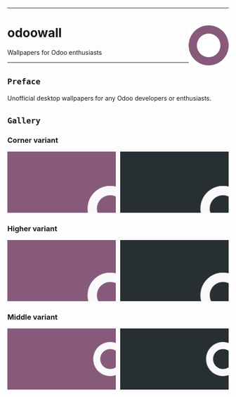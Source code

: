 <hr><div>
<a href="../.."><img align="right" height="91" src="assets/logo.png" alt="logo"></a>
<h1>odoowall</h1>
<p>Wallpapers for Odoo enthusiasts</p>
</div><hr>

## `Preface`

Unofficial desktop wallpapers for any Odoo developers or enthusiasts.

## `Gallery`

### Corner variant

<a href="src/odoo-corner-bright.png"><img src="src/odoo-corner-bright.svg" width="49%"/></a><a><img src="assets/none.png" width="2%"/></a><a href="src/odoo-corner-darken.png"><img src="src/odoo-corner-darken.svg" width="49%"/></a>

### Higher variant

<a href="src/odoo-higher-bright.png"><img src="src/odoo-higher-bright.svg" width="49%"/></a><a><img src="assets/none.png" width="2%"/></a><a href="src/odoo-higher-darken.png"><img src="src/odoo-higher-darken.svg" width="49%"/></a>

### Middle variant

<a href="src/odoo-middle-bright.png"><img src="src/odoo-middle-bright.svg" width="49%"/></a><a><img src="assets/none.png" width="2%"/></a><a href="src/odoo-middle-darken.png"><img src="src/odoo-middle-darken.svg" width="49%"/></a>